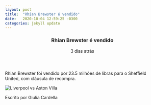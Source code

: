 ```yaml
---
layout: post
title:  "Rhian Brewster é vendido"
date:   2020-10-04 12:59:25 -0300
categories: jekyll update
---
```


<main>
        <section class="posts">
        <article>
                <header>
                    <h1>Rhian Brewster é vendido</h1>
                    <p>3 dias atrás</p>
                </header>
                <p>Rhian Brewster foi vendido por 23.5 milhões de libras para o Sheffield United, com cláusula de recompra.</p>
                <img src="{{'/assets/images/brew.jpg' | relative_url}}" alt="Liverpool vs Aston Villa"/>
                <footer>
                    <p>Escrito por Giulia Cardella</p>
                </footer>
        </article>
        </section>
    </main>